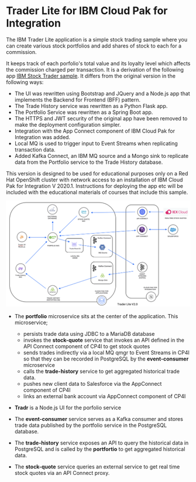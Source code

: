 #  Trader Lite for IBM Cloud Pak for Integration

The IBM Trader Lite application is a simple stock trading sample where you can create various stock portfolios and add shares of stock to each for a commission.

It keeps track of each porfolio's total value and its loyalty level which affects the commission charged per transaction. It is a derivation of the following app [IBM Stock Trader sample](https://github.com/IBMStockTrader/stocktrader). It differs from the original version in the following ways:

  * The UI was rewritten using Bootstrap and JQuery and a Node.js app that implements the Backend for Frontend (BFF) pattern.
  * The Trade History service was rewritten as a Python Flask app.
  * The Portfolio Service was rewritten as a Spring Boot app.
  * The HTTPS and JWT security  of the original app have been removed to make the deployment configuration simpler.
  * Integration with the App Connect component of IBM Cloud Pak for Integration was added.
  * Local MQ is  used to trigger  input to Event Streams when replicating  transaction data.
  * Added Kafka Connect, an IBM MQ source and a Mongo sink to replicate data from the  Portfolio service to the Trade History database.


This version is designed to be used for educational purposes only on a Red Hat OpenShift cluster with network access to an installation of IBM Cloud Pak for Integration V 2020.1. Instructions for deploying the app etc will be included with the educational materials of courses that include this sample.


![Architectural Diagram](architecture.png)

* The **portfolio** microservice sits at the center of the application. This microservice;

   * persists trade data  using JDBC to a MariaDB database
   * invokes the **stock-quote** service that invokes an API defined in the API Connect component of CP4I to get stock quotes
   * sends trades indirectly via a local MQ qmgr to Event Streams in CP4I  so that they can be recorded in PostgreSQL by the **event-consumer** microservice
   * calls the **trade-history** service to get aggregated historical trade  data.
   * pushes new client data to Salesforce via the AppConnect component of CP4I
   * links an external bank account via AppConnect component of CP4I

* **Tradr** is a Node.js UI for the porfolio service

* The **event-consumer** service serves as a Kafka consumer and stores trade data published by the portfolio service in the PostgreSQL database.

* The **trade-history** service exposes an API to query the historical data in PostgreSQL  and is  called by the **portfortio** to get aggregated historical data.

* The **stock-quote** service queries an external service to get real time stock quotes via an API Connect proxy.
